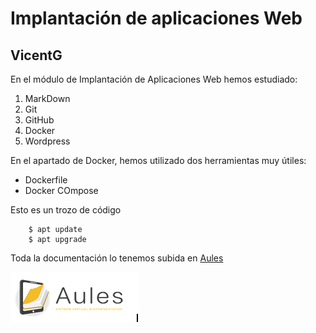# Implantación de aplicaciones Web
## VicentG

En el módulo de Implantación de Aplicaciones Web hemos estudiado:  
1. MarkDown
2. Git
3. GitHub
4. Docker
5. Wordpress

En el apartado de Docker, hemos utilizado dos herramientas muy útiles:  
- Dockerfile
- Docker COmpose

Esto es un trozo de código  

        $ apt update 
        $ apt upgrade

Toda la documentación lo tenemos subida en [Aules](https://portal.edu.gva.es/aules/)

![Aules](2023-02-21_10-18.png)